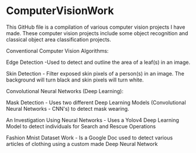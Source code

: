 # ComputerVisionWork

This GitHub file is a compilation of various computer vision projects I have made. These computer vision projects include some object recognition and classical object area classification projects. 

Conventional Computer Vision Algorithms:

Edge Detection -Used to detect and outline the area of a leaf(s) in an image.

Skin Detection - Filter exposed skin pixels of a person(s) in an image. The background will turn black and skin pixels will turn white.


Convolutional Neural Networks (Deep Learning):

Mask Detection - Uses two different Deep Learning Models (Convolutional Neural Networks - CNN's) to detect mask wearing.

An Investigation Using Neural Networks - Uses a Yolov4 Deep Learning Model to detect individuals for Search and Rescue Operations

Fashion Mnist Dataset Work - Is a Google Doc used to detect various articles of clothing using a custom made Deep Neural Network
